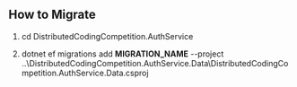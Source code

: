 ## How to Migrate

1. cd DistributedCodingCompetition.AuthService

2. dotnet ef migrations add __MIGRATION_NAME__ --project ..\DistributedCodingCompetition.AuthService.Data\DistributedCodingCompetition.AuthService.Data.csproj